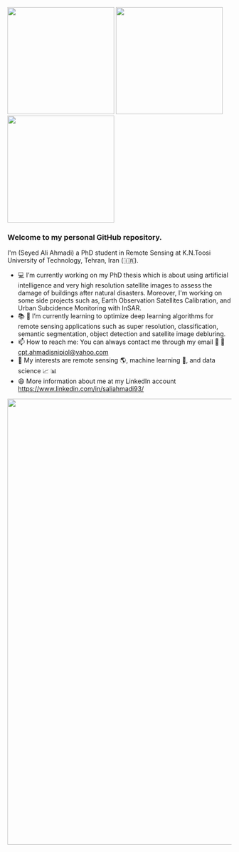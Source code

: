 <img src="https://user-images.githubusercontent.com/53389122/124669529-c763d980-dec7-11eb-824f-e6f0e1622b62.png" height="240" /> <img src="https://user-images.githubusercontent.com/53389122/124669613-ef533d00-dec7-11eb-8bc0-ba3b09057bb2.png" height="240" /> <img src="https://user-images.githubusercontent.com/53389122/124669571-dcd90380-dec7-11eb-9d16-7377d7c68923.png" height="240" />

### Welcome to my personal GitHub repository.

I'm (Seyed Ali Ahmadi) a PhD student in Remote Sensing at K.N.Toosi University of Technology, Tehran, Iran (:iran:).

- :computer: I’m currently working on my PhD thesis which is about using artificial intelligence and very high resolution satellite images to assess the damage of buildings after natural disasters. Moreover, I'm working on some side projects such as, Earth Observation Satellites Calibration, and Urban Subcidence Monitoring with InSAR.
- :books: 🌱 I’m currently learning to optimize deep learning algorithms for remote sensing applications such as super resolution, classification, semantic segmentation, object detection and satellite image debluring.
- 📫 How to reach me: You can always contact me through my email :email: :postbox: cpt.ahmadisnipiol@yahoo.com
- :blue_heart: My interests are remote sensing :earth_americas:, machine learning :game_die:, and data science :chart_with_upwards_trend: :bar_chart:
- 😄 More information about me at my LinkedIn account https://www.linkedin.com/in/saliahmadi93/


<img src="https://user-images.githubusercontent.com/53389122/124669148-29700f00-dec7-11eb-9098-9862627e1f99.png" width="1000"/>





<!--
**Seyed-Ali-Ahmadi/Seyed-Ali-Ahmadi** is a ✨ _special_ ✨ repository because its `README.md` (this file) appears on your GitHub profile.

Here are some ideas to get you started:

- 🔭 I’m currently working on ...
- 🌱 I’m currently learning ...
- 👯 I’m looking to collaborate on ...
- 🤔 I’m looking for help with ...
- 💬 Ask me about ...
- 📫 How to reach me: ...
- 😄 Pronouns: ...
- ⚡ Fun fact: ...
-->
